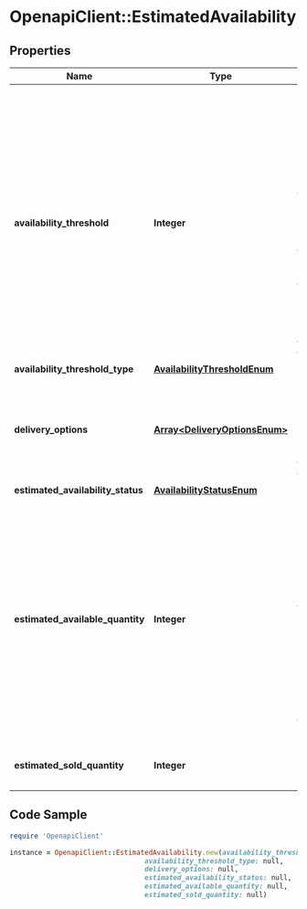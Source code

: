 # OpenapiClient::EstimatedAvailability

## Properties

Name | Type | Description | Notes
------------ | ------------- | ------------- | -------------
**availability_threshold** | **Integer** | This field is return only when the seller sets their &#39;display item quantity&#39; preference to Display &amp;quot;More than 10 available&amp;quot; in your listing (if applicable). The value of this field will be &amp;quot;10&amp;quot;, which is the threshold value. Code so that your app gracefully handles any future changes to this value. | [optional] 
**availability_threshold_type** | [**AvailabilityThresholdEnum**](AvailabilityThresholdEnum.md) |  | [optional] 
**delivery_options** | [**Array&lt;DeliveryOptionsEnum&gt;**](DeliveryOptionsEnum.md) | An array of available delivery options. Code so that your app gracefully handles any future changes to this list. | [optional] 
**estimated_availability_status** | [**AvailabilityStatusEnum**](AvailabilityStatusEnum.md) |  | [optional] 
**estimated_available_quantity** | **Integer** | The estimated number of this item that are available for purchase. Because the quantity of an item can change several times within a second, it is impossible to return the exact quantity. So instead of returning quantity, the estimated availability of the item is returned. | [optional] 
**estimated_sold_quantity** | **Integer** | The estimated number of this item that have been sold. | [optional] 

## Code Sample

```ruby
require 'OpenapiClient'

instance = OpenapiClient::EstimatedAvailability.new(availability_threshold: null,
                                 availability_threshold_type: null,
                                 delivery_options: null,
                                 estimated_availability_status: null,
                                 estimated_available_quantity: null,
                                 estimated_sold_quantity: null)
```


